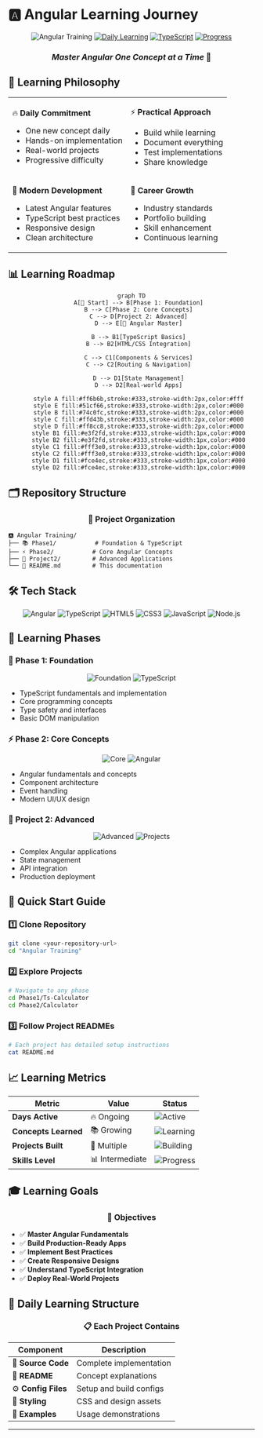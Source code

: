 # 🅰️ Angular Learning Journey

<div align="center">

![Angular Training](https://img.shields.io/badge/Angular-Training_Hub-DD0031?style=for-the-badge&logo=angular&logoColor=white)
[![Daily Learning](https://img.shields.io/badge/📚_Daily_Learning-Active-success?style=for-the-badge)]()
[![TypeScript](https://img.shields.io/badge/TypeScript-007ACC?style=for-the-badge&logo=typescript&logoColor=white)]()
[![Progress](https://img.shields.io/badge/Progress-Ongoing-orange?style=for-the-badge&logo=chart-line)]()

### *Master Angular One Concept at a Time* 🎯

</div>

## 🌟 Learning Philosophy

<table>
<tr>
<td>

🔥 **Daily Commitment**
- One new concept daily
- Hands-on implementation
- Real-world projects
- Progressive difficulty

</td>
<td>

⚡ **Practical Approach**
- Build while learning
- Document everything
- Test implementations
- Share knowledge

</td>
</tr>
<tr>
<td>

🎨 **Modern Development**
- Latest Angular features
- TypeScript best practices
- Responsive design
- Clean architecture

</td>
<td>

🚀 **Career Growth**
- Industry standards
- Portfolio building
- Skill enhancement
- Continuous learning

</td>
</tr>
</table>

## 📊 Learning Roadmap

<div align="center">

```mermaid
graph TD
    A[🏁 Start] --> B[Phase 1: Foundation]
    B --> C[Phase 2: Core Concepts]
    C --> D[Project 2: Advanced]
    D --> E[🎯 Angular Master]
    
    B --> B1[TypeScript Basics]
    B --> B2[HTML/CSS Integration]
    
    C --> C1[Components & Services]
    C --> C2[Routing & Navigation]
    
    D --> D1[State Management]
    D --> D2[Real-world Apps]
    
    style A fill:#ff6b6b,stroke:#333,stroke-width:2px,color:#fff
    style E fill:#51cf66,stroke:#333,stroke-width:2px,color:#000
    style B fill:#74c0fc,stroke:#333,stroke-width:2px,color:#000
    style C fill:#ffd43b,stroke:#333,stroke-width:2px,color:#000
    style D fill:#ff8cc8,stroke:#333,stroke-width:2px,color:#000
    style B1 fill:#e3f2fd,stroke:#333,stroke-width:1px,color:#000
    style B2 fill:#e3f2fd,stroke:#333,stroke-width:1px,color:#000
    style C1 fill:#fff3e0,stroke:#333,stroke-width:1px,color:#000
    style C2 fill:#fff3e0,stroke:#333,stroke-width:1px,color:#000
    style D1 fill:#fce4ec,stroke:#333,stroke-width:1px,color:#000
    style D2 fill:#fce4ec,stroke:#333,stroke-width:1px,color:#000
```

</div>

## 🗂️ Repository Structure

<div align="center">

### 📁 Project Organization

</div>

```
🅰️ Angular Training/
├── 📚 Phase1/           # Foundation & TypeScript
├── ⚡ Phase2/           # Core Angular Concepts  
├── 🚀 Project2/         # Advanced Applications
└── 📖 README.md         # This documentation
```

## 🛠️ Tech Stack

<div align="center">

![Angular](https://img.shields.io/badge/Angular-DD0031?style=flat-square&logo=angular&logoColor=white)
![TypeScript](https://img.shields.io/badge/TypeScript-3178C6?style=flat-square&logo=typescript&logoColor=white)
![HTML5](https://img.shields.io/badge/HTML5-E34F26?style=flat-square&logo=html5&logoColor=white)
![CSS3](https://img.shields.io/badge/CSS3-1572B6?style=flat-square&logo=css3&logoColor=white)
![JavaScript](https://img.shields.io/badge/JavaScript-F7DF1E?style=flat-square&logo=javascript&logoColor=black)
![Node.js](https://img.shields.io/badge/Node.js-339933?style=flat-square&logo=node.js&logoColor=white)

</div>

## 🎯 Learning Phases

### 🌱 Phase 1: Foundation
<div align="center">

![Foundation](https://img.shields.io/badge/Status-Completed-28a745?style=flat-square)
![TypeScript](https://img.shields.io/badge/Focus-TypeScript_Basics-007ACC?style=flat-square)

</div>

- TypeScript fundamentals and implementation
- Core programming concepts
- Type safety and interfaces
- Basic DOM manipulation

### ⚡ Phase 2: Core Concepts
<div align="center">

![Core](https://img.shields.io/badge/Status-In_Progress-ffc107?style=flat-square)
![Angular](https://img.shields.io/badge/Focus-Angular_Basics-DD0031?style=flat-square)

</div>

- Angular fundamentals and concepts
- Component architecture
- Event handling
- Modern UI/UX design

### 🚀 Project 2: Advanced
<div align="center">

![Advanced](https://img.shields.io/badge/Status-Planned-6c757d?style=flat-square)
![Projects](https://img.shields.io/badge/Focus-Real_World_Apps-17a2b8?style=flat-square)

</div>

- Complex Angular applications
- State management
- API integration
- Production deployment

## 🚀 Quick Start Guide

### 1️⃣ Clone Repository
```bash
git clone <your-repository-url>
cd "Angular Training"
```

### 2️⃣ Explore Projects
```bash
# Navigate to any phase
cd Phase1/Ts-Calculator
cd Phase2/Calculator
```

### 3️⃣ Follow Project READMEs
```bash
# Each project has detailed setup instructions
cat README.md
```

## 📈 Learning Metrics

<div align="center">

| Metric | Value | Status |
|--------|-------|--------|
| **Days Active** | 🔥 Ongoing | ![Active](https://img.shields.io/badge/-Active-success) |
| **Concepts Learned** | 📚 Growing | ![Learning](https://img.shields.io/badge/-Learning-blue) |
| **Projects Built** | 🚀 Multiple | ![Building](https://img.shields.io/badge/-Building-orange) |
| **Skills Level** | 📊 Intermediate | ![Progress](https://img.shields.io/badge/-Progressing-yellow) |

</div>

## 🎓 Learning Goals

<div align="center">

### 🎯 Objectives

</div>

- ✅ **Master Angular Fundamentals**
- ✅ **Build Production-Ready Apps**
- ✅ **Implement Best Practices**
- ✅ **Create Responsive Designs**
- ✅ **Understand TypeScript Integration**
- ✅ **Deploy Real-World Projects**

## 📝 Daily Learning Structure

<div align="center">

### 📋 Each Project Contains

</div>

| Component | Description |
|-----------|-------------|
| 📄 **Source Code** | Complete implementation |
| 📖 **README** | Concept explanations |
| ⚙️ **Config Files** | Setup and build configs |
| 🎨 **Styling** | CSS and design assets |
| 🧪 **Examples** | Usage demonstrations |

---
